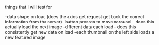 things that i will test for

-data shape on load (does the axios get request get back the correct information from the server)
-button presses to move carousel - does this actually load the next image
-different data each load - does this consistently get new data on load
-each thumbnail on the left side loads a new featured image
